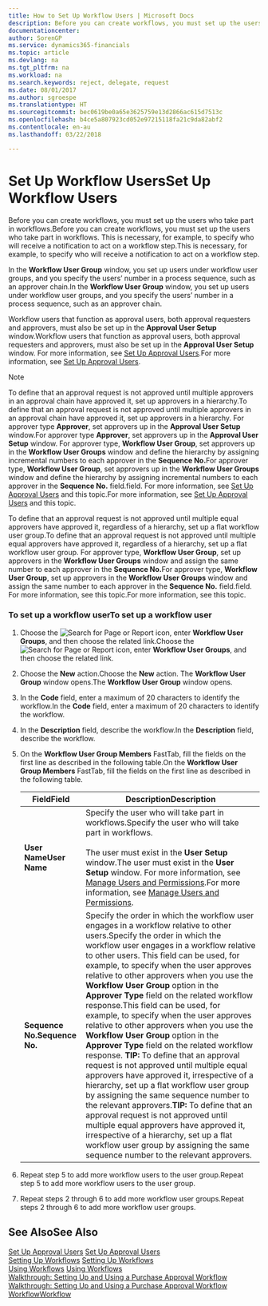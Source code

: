 ```yaml
---
title: How to Set Up Workflow Users | Microsoft Docs
description: Before you can create workflows, you must set up the users who take part in workflows. This is necessary, for example, to specify who will receive a notification to act on a workflow step.
documentationcenter: 
author: SorenGP
ms.service: dynamics365-financials
ms.topic: article
ms.devlang: na
ms.tgt_pltfrm: na
ms.workload: na
ms.search.keywords: reject, delegate, request
ms.date: 08/01/2017
ms.author: sgroespe
ms.translationtype: HT
ms.sourcegitcommit: bec0619be0a65e3625759e13d2866ac615d7513c
ms.openlocfilehash: b4ce5a807923cd052e97215118fa21c9da82abf2
ms.contentlocale: en-au
ms.lasthandoff: 03/22/2018

---
```

# <a name="set-up-workflow-users"></a><span data-ttu-id="a5a38-104">Set Up Workflow Users</span><span class="sxs-lookup"><span data-stu-id="a5a38-104">Set Up Workflow Users</span></span>
<span data-ttu-id="a5a38-105">Before you can create workflows, you must set up the users who take part in workflows.</span><span class="sxs-lookup"><span data-stu-id="a5a38-105">Before you can create workflows, you must set up the users who take part in workflows.</span></span> <span data-ttu-id="a5a38-106">This is necessary, for example, to specify who will receive a notification to act on a workflow step.</span><span class="sxs-lookup"><span data-stu-id="a5a38-106">This is necessary, for example, to specify who will receive a notification to act on a workflow step.</span></span>  

<span data-ttu-id="a5a38-107">In the **Workflow User Group** window, you set up users under workflow user groups, and you specify the users’ number in a process sequence, such as an approver chain.</span><span class="sxs-lookup"><span data-stu-id="a5a38-107">In the **Workflow User Group** window, you set up users under workflow user groups, and you specify the users’ number in a process sequence, such as an approver chain.</span></span>  

<span data-ttu-id="a5a38-108">Workflow users that function as approval users, both approval requesters and approvers, must also be set up in the **Approval User Setup** window.</span><span class="sxs-lookup"><span data-stu-id="a5a38-108">Workflow users that function as approval users, both approval requesters and approvers, must also be set up in the **Approval User Setup** window.</span></span> <span data-ttu-id="a5a38-109">For more information, see [Set Up Approval Users](across-how-to-set-up-approval-users.md).</span><span class="sxs-lookup"><span data-stu-id="a5a38-109">For more information, see [Set Up Approval Users](across-how-to-set-up-approval-users.md).</span></span>  

> [!NOTE]  
>  <span data-ttu-id="a5a38-110">To define that an approval request is not approved until multiple approvers in an approval chain have approved it, set up approvers in a hierarchy.</span><span class="sxs-lookup"><span data-stu-id="a5a38-110">To define that an approval request is not approved until multiple approvers in an approval chain have approved it, set up approvers in a hierarchy.</span></span> <span data-ttu-id="a5a38-111">For approver type **Approver**, set approvers up in the **Approval User Setup** window.</span><span class="sxs-lookup"><span data-stu-id="a5a38-111">For approver type **Approver**, set approvers up in the **Approval User Setup** window.</span></span> <span data-ttu-id="a5a38-112">For approver type, **Workflow User Group**, set approvers up in the **Workflow User Groups** window and define the hierarchy by assigning incremental numbers to each approver in the **Sequence No.**</span><span class="sxs-lookup"><span data-stu-id="a5a38-112">For approver type, **Workflow User Group**, set approvers up in the **Workflow User Groups** window and define the hierarchy by assigning incremental numbers to each approver in the **Sequence No.**</span></span> <span data-ttu-id="a5a38-113">field.</span><span class="sxs-lookup"><span data-stu-id="a5a38-113">field.</span></span> <span data-ttu-id="a5a38-114">For more information, see [Set Up Approval Users](across-how-to-set-up-approval-users.md) and this topic.</span><span class="sxs-lookup"><span data-stu-id="a5a38-114">For more information, see [Set Up Approval Users](across-how-to-set-up-approval-users.md) and this topic.</span></span>  
>   
>  <span data-ttu-id="a5a38-115">To define that an approval request is not approved until multiple equal approvers have approved it, regardless of a hierarchy, set up a flat workflow user group.</span><span class="sxs-lookup"><span data-stu-id="a5a38-115">To define that an approval request is not approved until multiple equal approvers have approved it, regardless of a hierarchy, set up a flat workflow user group.</span></span> <span data-ttu-id="a5a38-116">For approver type, **Workflow User Group**, set up approvers in the **Workflow User Groups** window and assign the same number to each approver in the **Sequence No.**</span><span class="sxs-lookup"><span data-stu-id="a5a38-116">For approver type, **Workflow User Group**, set up approvers in the **Workflow User Groups** window and assign the same number to each approver in the **Sequence No.**</span></span> <span data-ttu-id="a5a38-117">field.</span><span class="sxs-lookup"><span data-stu-id="a5a38-117">field.</span></span> <span data-ttu-id="a5a38-118">For more information, see this topic.</span><span class="sxs-lookup"><span data-stu-id="a5a38-118">For more information, see this topic.</span></span>  

### <a name="to-set-up-a-workflow-user"></a><span data-ttu-id="a5a38-119">To set up a workflow user</span><span class="sxs-lookup"><span data-stu-id="a5a38-119">To set up a workflow user</span></span>  

1. <span data-ttu-id="a5a38-120">Choose the ![Search for Page or Report](media/ui-search/search_small.png "Search for Page or Report icon") icon, enter **Workflow User Groups**, and then choose the related link.</span><span class="sxs-lookup"><span data-stu-id="a5a38-120">Choose the ![Search for Page or Report](media/ui-search/search_small.png "Search for Page or Report icon") icon, enter **Workflow User Groups**, and then choose the related link.</span></span>  
2. <span data-ttu-id="a5a38-121">Choose the **New** action.</span><span class="sxs-lookup"><span data-stu-id="a5a38-121">Choose the **New** action.</span></span> <span data-ttu-id="a5a38-122">The **Workflow User Group** window opens.</span><span class="sxs-lookup"><span data-stu-id="a5a38-122">The **Workflow User Group** window opens.</span></span>  
3. <span data-ttu-id="a5a38-123">In the **Code** field, enter a maximum of 20 characters to identify the workflow.</span><span class="sxs-lookup"><span data-stu-id="a5a38-123">In the **Code** field, enter a maximum of 20 characters to identify the workflow.</span></span>  
4. <span data-ttu-id="a5a38-124">In the **Description** field, describe the workflow.</span><span class="sxs-lookup"><span data-stu-id="a5a38-124">In the **Description** field, describe the workflow.</span></span>  
5. <span data-ttu-id="a5a38-125">On the **Workflow User Group Members** FastTab, fill the fields on the first line as described in the following table.</span><span class="sxs-lookup"><span data-stu-id="a5a38-125">On the **Workflow User Group Members** FastTab, fill the fields on the first line as described in the following table.</span></span>  

    |<span data-ttu-id="a5a38-126">Field</span><span class="sxs-lookup"><span data-stu-id="a5a38-126">Field</span></span>|<span data-ttu-id="a5a38-127">Description</span><span class="sxs-lookup"><span data-stu-id="a5a38-127">Description</span></span>|  
    |---------------------------------|---------------------------------------|  
    |<span data-ttu-id="a5a38-128">**User Name**</span><span class="sxs-lookup"><span data-stu-id="a5a38-128">**User Name**</span></span>|<span data-ttu-id="a5a38-129">Specify the user who will take part in workflows.</span><span class="sxs-lookup"><span data-stu-id="a5a38-129">Specify the user who will take part in workflows.</span></span><br /><br /> <span data-ttu-id="a5a38-130">The user must exist in the **User Setup** window.</span><span class="sxs-lookup"><span data-stu-id="a5a38-130">The user must exist in the **User Setup** window.</span></span> <span data-ttu-id="a5a38-131">For more information, see [Manage Users and Permissions](ui-how-users-permissions.md).</span><span class="sxs-lookup"><span data-stu-id="a5a38-131">For more information, see [Manage Users and Permissions](ui-how-users-permissions.md).</span></span>|  
    |<span data-ttu-id="a5a38-132">**Sequence No.**</span><span class="sxs-lookup"><span data-stu-id="a5a38-132">**Sequence No.**</span></span>|<span data-ttu-id="a5a38-133">Specify the order in which the workflow user engages in a workflow relative to other users.</span><span class="sxs-lookup"><span data-stu-id="a5a38-133">Specify the order in which the workflow user engages in a workflow relative to other users.</span></span> <span data-ttu-id="a5a38-134">This field can be used, for example, to specify when the user approves relative to other approvers when you use the **Workflow User Group** option in the **Approver Type** field on the related workflow response.</span><span class="sxs-lookup"><span data-stu-id="a5a38-134">This field can be used, for example, to specify when the user approves relative to other approvers when you use the **Workflow User Group** option in the **Approver Type** field on the related workflow response.</span></span> <span data-ttu-id="a5a38-135">**TIP:**  To define that an approval request is not approved until multiple equal approvers have approved it, irrespective of a hierarchy, set up a flat workflow user group by assigning the same sequence number to the relevant approvers.</span><span class="sxs-lookup"><span data-stu-id="a5a38-135">**TIP:**  To define that an approval request is not approved until multiple equal approvers have approved it, irrespective of a hierarchy, set up a flat workflow user group by assigning the same sequence number to the relevant approvers.</span></span>|  
6. <span data-ttu-id="a5a38-136">Repeat step 5 to add more workflow users to the user group.</span><span class="sxs-lookup"><span data-stu-id="a5a38-136">Repeat step 5 to add more workflow users to the user group.</span></span>  
7. <span data-ttu-id="a5a38-137">Repeat steps 2 through 6 to add more workflow user groups.</span><span class="sxs-lookup"><span data-stu-id="a5a38-137">Repeat steps 2 through 6 to add more workflow user groups.</span></span>  

## <a name="see-also"></a><span data-ttu-id="a5a38-138">See Also</span><span class="sxs-lookup"><span data-stu-id="a5a38-138">See Also</span></span>  
<span data-ttu-id="a5a38-139">[Set Up Approval Users](across-how-to-set-up-approval-users.md) </span><span class="sxs-lookup"><span data-stu-id="a5a38-139">[Set Up Approval Users](across-how-to-set-up-approval-users.md) </span></span>  
<span data-ttu-id="a5a38-140">[Setting Up Workflows](across-set-up-workflows.md) </span><span class="sxs-lookup"><span data-stu-id="a5a38-140">[Setting Up Workflows](across-set-up-workflows.md) </span></span>  
<span data-ttu-id="a5a38-141">[Using Workflows](across-use-workflows.md) </span><span class="sxs-lookup"><span data-stu-id="a5a38-141">[Using Workflows](across-use-workflows.md) </span></span>  
<span data-ttu-id="a5a38-142">[Walkthrough: Setting Up and Using a Purchase Approval Workflow](walkthrough-setting-up-and-using-a-purchase-approval-workflow.md) </span><span class="sxs-lookup"><span data-stu-id="a5a38-142">[Walkthrough: Setting Up and Using a Purchase Approval Workflow](walkthrough-setting-up-and-using-a-purchase-approval-workflow.md) </span></span>  
[<span data-ttu-id="a5a38-143">Workflow</span><span class="sxs-lookup"><span data-stu-id="a5a38-143">Workflow</span></span>](across-workflow.md)   

